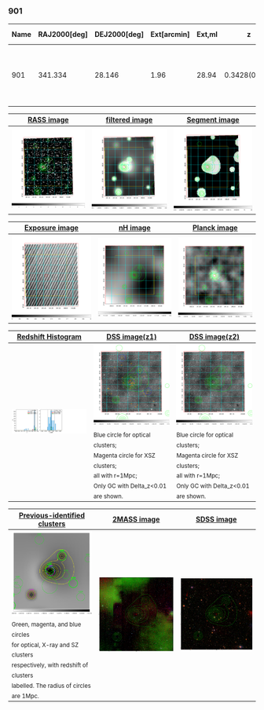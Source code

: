 <div STYLE="page-break-after: always;"></div>

### 901

|Name|RAJ2000[deg]|DEJ2000[deg] |Ext[arcmin]| Ext,ml | z | z_src| C|GC(XSZ,Delta_z<0.01)| GC(OPT,Delta_z<0.01)|GC| R_sig[arcmin] | R500[arcmin] | R500[Mpc]| CRsig[c/s] | CR500[c/s] |L500[1E44 erg/s]|F500[1E-12 erg/s/cm^2]| M500[1E14 Msun]|Tx[keV]|Cnt_sig|Beta|Rc[arcmin]|Comment|Alias|
|---|---|---|---|---|---|------|---|--------|---------|----------|---|---|---|---|---|---|---|---|---|---|---|---|---|---|
|901| 341.334| 28.146| 1.96| 28.94| 0.3428(0.005)| z1, z_xsz| B| Tar| -| C, F20, N, PSZ2, SPI, Tar, W| 6.850| 4.146| 1.212| 0.107(0.027)| 0.101(0.025)| 7.557(0.900)| 1.923(0.229)| 7.24(0.39)| 8.15(0.28)| 54.4| 0.905(-0.111+0.068)| 4.229(-0.671+0.534)| -| k208|

|[RASS image](../image/901/901_img.pdf)|[filtered image](../image/901/901_fil.pdf)|[Segment image](../image/901/901_seg.pdf)|
|-------------------|--------------------|-------------------|
| <img src="../image/901/901_img.png" width="300">  | <img src="../image/901/901_fil.png" width="300">   | <img src="../image/901/901_seg.png" width="300">  |

|[Exposure image](../image/901/901_mex.pdf)| [nH image](../image/901/901_nh.pdf)| [Planck image](../image/901/901_p.pdf)|
|-------------------|--------------------|-------------------|
|<img src="../image/901/901_mex.png" width="300">   | <img src="../image/901/901_nh.png" width="300">    | <img src="../image/901/901_p.png" width="300"> |

|[Redshift Histogram](../image/901/901_zg.pdf) | [DSS image(z1)](../image/901/901_dss_z1.pdf)      |  [DSS image(z2)](../image/901/901_dss_z2.pdf)    |
|-------------------|--------------------|-------------------|
|<img src="../image/901/901_zg.png" width="300"> |<img src="../image/901/901_dss_z1.png" width="300"> <sub><br>Blue circle for optical clusters; <br>Magenta circle for XSZ clusters; <br>all with r=1Mpc; <br>Only GC with Delta_z<0.01 are shown. </sub>| <img src="../image/901/901_dss_z2.png" width="300"><sub><br>Blue circle for optical clusters; <br>Magenta circle for XSZ clusters; <br>all with r=1Mpc; <br>Only GC with Delta_z<0.01 are shown. </sub> |

|[Previous-identified clusters](../image/901/901_gc.pdf) | [2MASS image](../image/901/901_2mass.pdf)      |[SDSS image](../image/901/901_sdss.pdf)   |
|-------------------|-------------------|-------------------|
|<img src=../image/901/901_gc.png width="300"> <br><sub>Green, magenta, and blue circles <br>for optical, X-ray and SZ clusters <br>respectively, with redshift of clusters <br>labelled. The radius of circles <br>are 1Mpc.</sub>|<img src="../image/901/901_2mass.png" width="300">  | <img src="../image/901/901_sdss.png" width="300">  |




